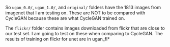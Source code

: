 So `ugan_0.0/`, `ugan_1.0/`, and `original/` folders have the 1813 images
from imagenet that I am testing on. These are NOT to be compared with CycleGAN
because these are what CycleGAN trained on.

The `flickr/` folder contains images downloaded from flickr that are close to
our test set. I am going to test on these when comparing to CycleGAN. The results
of training on flickr for unet are in ugan_fl*
